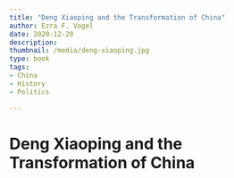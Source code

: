 ```yaml
---
title: "Deng Xiaoping and the Transformation of China"
author: Ezra F. Vogel
date: 2020-12-20
description: 
thumbnail: /media/deng-xiaoping.jpg
type: book
tags:
- China
- History
- Politics

---
```


# Deng Xiaoping and the Transformation of China